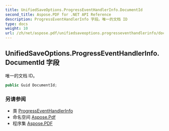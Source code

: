 ```yaml
---
title: UnifiedSaveOptions.ProgressEventHandlerInfo.DocumentId
second_title: Aspose.PDF for .NET API Reference
description: ProgressEventHandlerInfo 字段。唯一的文档 ID
type: docs
weight: 10
url: /zh/net/aspose.pdf/unifiedsaveoptions.progresseventhandlerinfo/documentid/
---
```

## UnifiedSaveOptions.ProgressEventHandlerInfo.DocumentId 字段

唯一的文档 ID。

```csharp
public Guid DocumentId;
```

### 另请参阅

* 类 [ProgressEventHandlerInfo](../)
* 命名空间 [Aspose.Pdf](../../../aspose.pdf/)
* 程序集 [Aspose.PDF](../../../)